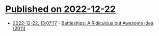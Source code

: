 # [Published on 2022-12-22](index.md)

* [2022-12-22, 13:07:17](https://news.ycombinator.com/item?id=34092844) - [Battleships: A Ridiculous but Awesome Idea (2011)](https://scottlocklin.wordpress.com/2011/06/01/battleships-a-ridiculous-but-awesome-idea/)
